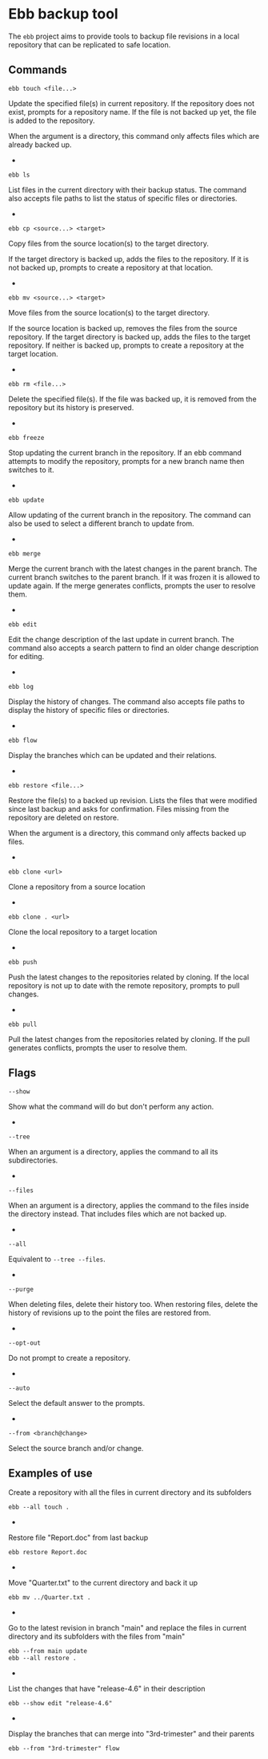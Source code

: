 # Ebb backup tool

The `ebb` project aims to provide tools to backup file revisions in a local repository that can be replicated to safe location.

## Commands

```
ebb touch <file...>
```

Update the specified file(s) in current repository.
If the repository does not exist, prompts for a repository name.
If the file is not backed up yet, the file is added to the repository.

When the argument is a directory, this command only affects files which are already backed up.

*

```
ebb ls
```

List files in the current directory with their backup status.
The command also accepts file paths to list the status of specific files or directories.

*

```
ebb cp <source...> <target>
```

Copy files from the source location(s) to the target directory.

If the target directory is backed up, adds the files to the repository.
If it is not backed up, prompts to create a repository at that location.

*

```
ebb mv <source...> <target>
```

Move files from the source location(s) to the target directory.

If the source location is backed up, removes the files from the source repository.
If the target directory is backed up, adds the files to the target repository.
If neither is backed up, prompts to create a repository at the target location.

*

```
ebb rm <file...>
```

Delete the specified file(s).
If the file was backed up, it is removed from the repository but its history is preserved.

*

```
ebb freeze
```

Stop updating the current branch in the repository.
If an ebb command attempts to modify the repository, prompts for a new branch name then switches to it.

*

```
ebb update
```

Allow updating of the current branch in the repository.
The command can also be used to select a different branch to update from.

*

```
ebb merge
```

Merge the current branch with the latest changes in the parent branch.
The current branch switches to the parent branch. If it was frozen it is allowed to update again.
If the merge generates conflicts, prompts the user to resolve them.

*

```
ebb edit
```

Edit the change description of the last update in current branch.
The command also accepts a search pattern to find an older change description for editing.

*

```
ebb log
```

Display the history of changes.
The command also accepts file paths to display the history of specific files or directories.

*

```
ebb flow
```

Display the branches which can be updated and their relations.

*

```
ebb restore <file...>
```

Restore the file(s) to a backed up revision.
Lists the files that were modified since last backup and asks for confirmation.
Files missing from the repository are deleted on restore.

When the argument is a directory, this command only affects backed up files.

*

```
ebb clone <url>
```

Clone a repository from a source location

*

```
ebb clone . <url>
```

Clone the local repository to a target location

*

```
ebb push
```

Push the latest changes to the repositories related by cloning.
If the local repository is not up to date with the remote repository, prompts to pull changes.

*

```
ebb pull
```

Pull the latest changes from the repositories related by cloning.
If the pull generates conflicts, prompts the user to resolve them.


## Flags

```
--show
```

Show what the command will do but don't perform any action.

*

```
--tree
```

When an argument is a directory, applies the command to all its subdirectories.

*

```
--files
```

When an argument is a directory, applies the command to the files inside the directory instead.
That includes files which are not backed up.

*

```
--all
```

Equivalent to `--tree --files`.

*

```
--purge
```

When deleting files, delete their history too. 
When restoring files, delete the history of revisions up to the point the files are restored from.

*

```
--opt-out
```

Do not prompt to create a repository.

*

```
--auto
```

Select the default answer to the prompts.

*

```
--from <branch@change>
```

Select the source branch and/or change.

## Examples of use

Create a repository with all the files in current directory and its subfolders

```
ebb --all touch .
```

*

Restore file "Report.doc" from last backup

```
ebb restore Report.doc
```

*

Move "Quarter.txt" to the current directory and back it up

```
ebb mv ../Quarter.txt .
```

*

Go to the latest revision in branch "main" and replace the files in current directory and its subfolders with the files from "main"

```
ebb --from main update
ebb --all restore .
```

*

List the changes that have "release-4.6" in their description

```
ebb --show edit "release-4.6"
```

*

Display the branches that can merge into "3rd-trimester" and their parents

```
ebb --from "3rd-trimester" flow
```
